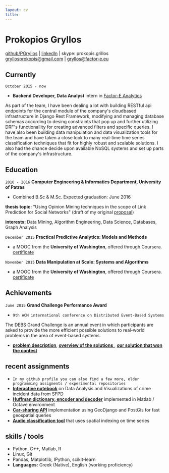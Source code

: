 ```yaml
---
layout: cv
title:
---
```


# Prokopios Gryllos

<div id="webaddress">
<a href="http://www.github.com/PGryllos">github/PGryllos</a>
|  <a href="https://www.linkedin.com/in/prokopis-gryllos-0baa7ba3">linkedIn</a>
|  <a> skype: prokopis.grillos </a>
</div>
<div id="webaddress">
<a href="http://gryllosprokopis@gmail.com">gryllosprokopis@gmail.com</a>
|  <a href="gryllos@factor-e.eu">gryllos@factor-e.eu</a>
</div>


## Currently

`October 2015 - now`

- __Backend Developer, Data Analyst__ intern in [Factor-E Analytics](http://www.factor-e.eu)

As part of the team, I have been dealing a lot with building RESTful api endpoints
for the central module of the company's cloudbased infrastructure in Django Rest Framework, modifying
and managing database schemas according to desing constraints that pop up and further
utilizing DRF's functionallity for creating advanced filters and specific queries.
I have also been building data manipulation and data visualization tools for the team
and have taken a close look to many real-time time series classification techniques that
fit for highly robust and scalable solutions. I also had the chance decide upon available
NoSQL systems and set up parts of the company's infrastructure.


## Education

`2010 - 2016`
__Computer Engineering & Informatics Department, University of Patras__

- Combined B.Sc & M.Sc. Expected graduation: June 2016

__thesis topic:__ "Using Opinion Mining techniques in the scope of Link Prediction for Social Networks"
(draft of my original [proposal](https://docs.google.com/document/d/1_mPtlCgdmH4BK8iOzWKZM0TDy_WJVt7X3KMa_xZhyHw/edit?usp=sharing))

__interests:__ Data Mining, Algorithm Engineering, Data Science, Databases, Graph Analysis

`December 2015`
__Practical Predictive Analytics: Models and Methods__

- a MOOC from the __University of Washington__, offered through Coursera. [certificate](https://www.coursera.org/account/accomplishments/certificate/P6J2AWFD5HCD)

`November 2015`
__Data Manipulation at Scale: Systems and Algorithms__

- a MOOC from the __University of Washington__, offered through Coursera. [certificate](https://www.coursera.org/account/accomplishments/certificate/73PW8J6MBAJH)



## Achievements

`June 2015`
__Grand Challenge Performance Award__ 

- `9th ACM international conference on Distributed Event-Based Systems`

The DEBS Grand Challenge is an annual event in which participants are asked to provide the
more efficient possible solutions to real-world problems in the area of event-based systems.

- [__problem description__](http://www.debs2015.org/call-grand-challenge.html), [__overview of the solutions__ ](http://dblp.uni-trier.de/db/conf/debs/debs2015.html),
[__our solution that won the contest__](http://acropolis.cs.vu.nl/~spyros/www/papers/Pimp%20my%20Taxi%20Ride.pdf)


## recent assignments

- `In my github profile you can also find a few more, older programming assigments / experimental repositories`
- [__Interactive notebook__](https://github.com/PGryllos/SanFranciscoCrimeAnalysis/blob/master/report.ipynb) on Data Analysis and Visualizations of crime incident data from SFPD
- [__Huffman dictionary, encoder and decoder__](https://github.com/PGryllos/nhuff) implemented in Matlab / Octave environment
- [__Car-sharing API__](https://github.com/PGryllos/car_api) implementation using GeoDjango and PostGis for fast geospatial queries
- [__Audio classification tool__](https://github.com/lOStres/JaFEM) that uses spatial indexing on time series

## skills / tools

- Python, C++, Matlab, R
- Linux, Git
- Pandas, Matplotlib, IPython, scikit-learn
- __Languages:__ Greek (Native), English (working proficiency)


<!-- ### Footer

Last updated: May 2013 -->



